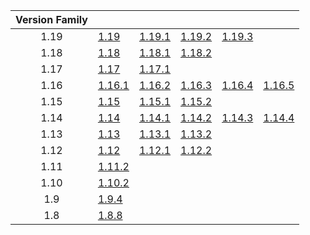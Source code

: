 | Version Family | | | | | |
|:---:|---|---|---|---|---|
| 1.19 | [1.19](https://github.com/BaldGang/spigot-build/releases/download/20221216/spigot-1.19.jar) | [1.19.1](https://github.com/BaldGang/spigot-build/releases/download/20221216/spigot-1.19.1.jar) | [1.19.2](https://github.com/BaldGang/spigot-build/releases/download/20221216/spigot-1.19.2.jar) | [1.19.3](https://github.com/BaldGang/spigot-build/releases/download/20221216/spigot-1.19.3.jar) | |
| 1.18 | [1.18](https://github.com/BaldGang/spigot-build/releases/download/20221216/spigot-1.18.jar) | [1.18.1](https://github.com/BaldGang/spigot-build/releases/download/20221216/spigot-1.18.1.jar) | [1.18.2](https://github.com/BaldGang/spigot-build/releases/download/20221216/spigot-1.18.2.jar) | | |
| 1.17 | [1.17](https://github.com/BaldGang/spigot-build/releases/download/20221216/spigot-1.17.jar) | [1.17.1](https://github.com/BaldGang/spigot-build/releases/download/20221216/spigot-1.17.1.jar) | | | |
| 1.16 | [1.16.1](https://github.com/BaldGang/spigot-build/releases/download/20221216/spigot-1.16.1.jar) | [1.16.2](https://github.com/BaldGang/spigot-build/releases/download/20221216/spigot-1.16.2.jar) | [1.16.3](https://github.com/BaldGang/spigot-build/releases/download/20221216/spigot-1.16.3.jar) | [1.16.4](https://github.com/BaldGang/spigot-build/releases/download/20221216/spigot-1.16.4.jar) | [1.16.5](https://github.com/BaldGang/spigot-build/releases/download/20221216/spigot-1.16.5.jar) |
| 1.15 | [1.15](https://github.com/BaldGang/spigot-build/releases/download/20221216/spigot-1.15.jar) | [1.15.1](https://github.com/BaldGang/spigot-build/releases/download/20221216/spigot-1.15.1.jar) | [1.15.2](https://github.com/BaldGang/spigot-build/releases/download/20221216/spigot-1.15.2.jar) | | |
| 1.14 | [1.14](https://github.com/BaldGang/spigot-build/releases/download/20221216/spigot-1.14.jar) | [1.14.1](https://github.com/BaldGang/spigot-build/releases/download/20221216/spigot-1.14.1.jar) | [1.14.2](https://github.com/BaldGang/spigot-build/releases/download/20221216/spigot-1.14.2.jar) | [1.14.3](https://github.com/BaldGang/spigot-build/releases/download/20221216/spigot-1.14.3.jar) | [1.14.4](https://github.com/BaldGang/spigot-build/releases/download/20221216/spigot-1.14.4.jar) |
| 1.13 | [1.13](https://github.com/BaldGang/spigot-build/releases/download/20221216/spigot-1.13.jar) | [1.13.1](https://github.com/BaldGang/spigot-build/releases/download/20221216/spigot-1.13.1.jar) | [1.13.2](https://github.com/BaldGang/spigot-build/releases/download/20221216/spigot-1.13.2.jar) | | |
| 1.12 | [1.12](https://github.com/BaldGang/spigot-build/releases/download/20221216/spigot-1.12.jar) | [1.12.1](https://github.com/BaldGang/spigot-build/releases/download/20221216/spigot-1.12.1.jar) | [1.12.2](https://github.com/BaldGang/spigot-build/releases/download/20221216/spigot-1.12.2.jar) | | |
| 1.11 | [1.11.2](https://github.com/BaldGang/spigot-build/releases/download/20221216/spigot-1.11.2.jar) | | | | |
| 1.10 | [1.10.2](https://github.com/BaldGang/spigot-build/releases/download/20221216/spigot-1.10.2.jar) | | | | |
| 1.9 | [1.9.4](https://github.com/BaldGang/spigot-build/releases/download/20221216/spigot-1.9.4.jar) | | | | |
| 1.8 | [1.8.8](https://github.com/BaldGang/spigot-build/releases/download/20221216/spigot-1.8.8.jar) | | | | |
